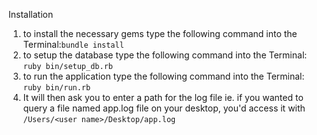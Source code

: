Installation

1. to install the necessary gems type the following command into the Terminal:`bundle install`
2. to setup the database type the following command into the Terminal: `ruby bin/setup_db.rb`
3. to run the application type the following command into the Terminal: `ruby bin/run.rb`
4. It will then ask you to enter a path for the log file ie. if you wanted to query a file named app.log file on your desktop, you'd access it with `/Users/<user name>/Desktop/app.log`
